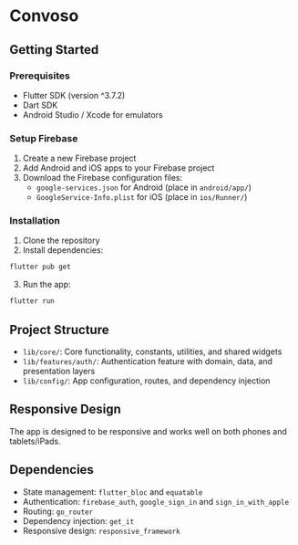 # Convoso

## Getting Started

### Prerequisites

- Flutter SDK (version ^3.7.2)
- Dart SDK
- Android Studio / Xcode for emulators

### Setup Firebase

1. Create a new Firebase project
2. Add Android and iOS apps to your Firebase project
3. Download the Firebase configuration files:
   - `google-services.json` for Android (place in `android/app/`)
   - `GoogleService-Info.plist` for iOS (place in `ios/Runner/`)

### Installation

1. Clone the repository
2. Install dependencies:
```bash
flutter pub get
```

3. Run the app:
```bash
flutter run
```

## Project Structure

- `lib/core/`: Core functionality, constants, utilities, and shared widgets
- `lib/features/auth/`: Authentication feature with domain, data, and presentation layers
- `lib/config/`: App configuration, routes, and dependency injection

## Responsive Design

The app is designed to be responsive and works well on both phones and tablets/iPads.

## Dependencies

- State management: `flutter_bloc` and `equatable`
- Authentication: `firebase_auth`, `google_sign_in` and `sign_in_with_apple`
- Routing: `go_router`
- Dependency injection: `get_it`
- Responsive design: `responsive_framework`

